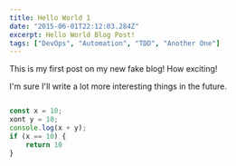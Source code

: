 ```yaml
---
title: Hello World 1
date: "2015-06-01T22:12:03.284Z"
excerpt: Hello World Blog Post!
tags: ["DevOps", "Automation", "TDD", "Another One"]
---
```


This is my first post on my new fake blog! How exciting!

I'm sure I'll write a lot more interesting things in the future.

```Javascript

const x = 10;
xont y = 10;
console.log(x + y);
if (x == 10) {
    return 10
}
```
